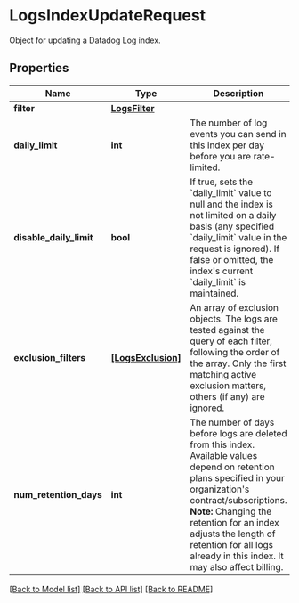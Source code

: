 # LogsIndexUpdateRequest

Object for updating a Datadog Log index.

## Properties

| Name                    | Type                                    | Description                                                                                                                                                                                                                                                                                                       | Notes      |
| ----------------------- | --------------------------------------- | ----------------------------------------------------------------------------------------------------------------------------------------------------------------------------------------------------------------------------------------------------------------------------------------------------------------- | ---------- |
| **filter**              | [**LogsFilter**](LogsFilter.md)         |                                                                                                                                                                                                                                                                                                                   |
| **daily_limit**         | **int**                                 | The number of log events you can send in this index per day before you are rate-limited.                                                                                                                                                                                                                          | [optional] |
| **disable_daily_limit** | **bool**                                | If true, sets the &#x60;daily_limit&#x60; value to null and the index is not limited on a daily basis (any specified &#x60;daily_limit&#x60; value in the request is ignored). If false or omitted, the index&#39;s current &#x60;daily_limit&#x60; is maintained.                                                | [optional] |
| **exclusion_filters**   | [**[LogsExclusion]**](LogsExclusion.md) | An array of exclusion objects. The logs are tested against the query of each filter, following the order of the array. Only the first matching active exclusion matters, others (if any) are ignored.                                                                                                             | [optional] |
| **num_retention_days**  | **int**                                 | The number of days before logs are deleted from this index. Available values depend on retention plans specified in your organization&#39;s contract/subscriptions. **Note:** Changing the retention for an index adjusts the length of retention for all logs already in this index. It may also affect billing. | [optional] |

[[Back to Model list]](README.md#documentation-for-models) [[Back to API list]](README.md#documentation-for-api-endpoints) [[Back to README]](README.md)
